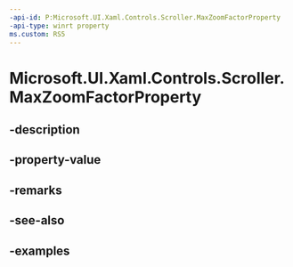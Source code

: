 ```yaml
---
-api-id: P:Microsoft.UI.Xaml.Controls.Scroller.MaxZoomFactorProperty
-api-type: winrt property
ms.custom: RS5
---
```


<!-- Property syntax.
public DependencyProperty MaxZoomFactorProperty { get; }
-->

# Microsoft.UI.Xaml.Controls.Scroller.MaxZoomFactorProperty

## -description

## -property-value

## -remarks

## -see-also

## -examples

